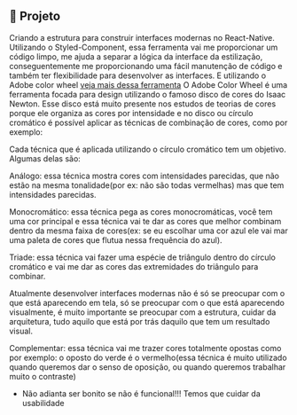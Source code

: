 ## :page_with_curl: Projeto

Criando a estrutura para construir interfaces modernas no React-Native.
Utilizando o Styled-Component, essa ferramenta vai me proporcionar um código limpo, me ajuda a separar a lógica da interface da estilização, conseguentemente me proporcionando uma fácil manutenção de código e também ter flexibilidade para desenvolver as interfaces.
E utilizando o Adobe color wheel [veja mais dessa ferramenta](https://color.adobe.com/pt/create/color-wheel)
O Adobe Color Wheel é uma ferramenta focada para design utilizando o famoso disco de cores do Isaac Newton.
Esse disco está muito presente nos estudos de teorias de cores porque ele organiza as cores por intensidade e no disco ou círculo cromático é possível aplicar as técnicas de combinação de cores, como por exemplo:

Cada técnica que é aplicada utilizando o círculo cromático tem um objetivo.
Algumas delas são:

Análogo: essa técnica mostra cores com intensidades parecidas, que não estão na mesma tonalidade(por ex: não são todas vermelhas) mas que tem intensidades parecidas.

Monocromático: essa técnica pega as cores monocromáticas, você tem uma cor principal e essa técnica vai te dar as cores que melhor combinam dentro da mesma faixa de cores(ex: se eu escolhar uma cor azul ele vai mar uma paleta de cores que flutua nessa frequência do azul).

Triade: essa técnica vai fazer uma espécie de triângulo dentro do círculo cromático e vai me dar as cores das extremidades do triângulo para combinar.

Atualmente desenvolver interfaces modernas não é só se preocupar com o que está aparecendo em tela, só se preocupar com o que está aparecendo visualmente, é muito importante se preocupar com a estrutura, cuidar da arquitetura, tudo aquilo que está por trás daquilo que tem um resultado visual.

Complementar:  essa técnica vai me trazer cores totalmente opostas como por exemplo: o oposto do verde é o vermelho(essa técnica é muito utilizado quando queremos dar o senso de oposição, ou quando queremos trabalhar muito o contraste)

- Não adianta ser bonito se não é funcional!!! Temos que cuidar da usabilidade